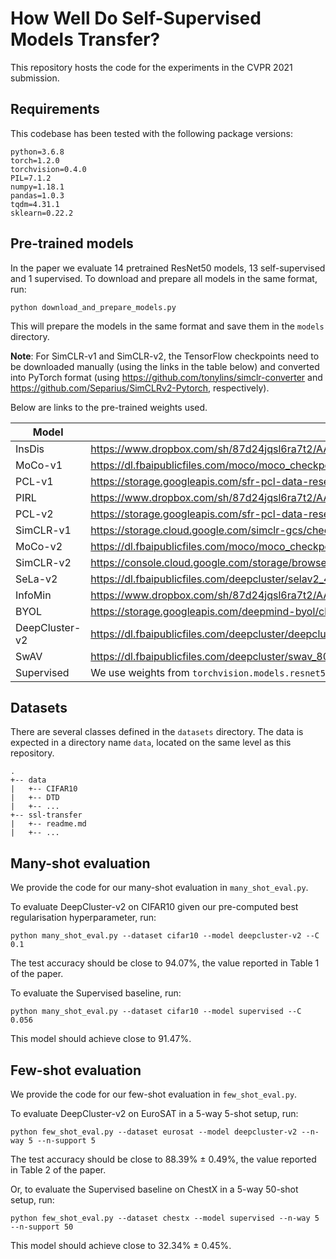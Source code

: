 # How Well Do Self-Supervised Models Transfer?
This repository hosts the code for the experiments in the CVPR 2021 submission.

## Requirements
This codebase has been tested with the following package versions:
```
python=3.6.8
torch=1.2.0
torchvision=0.4.0
PIL=7.1.2
numpy=1.18.1
pandas=1.0.3
tqdm=4.31.1
sklearn=0.22.2
```

## Pre-trained models
In the paper we evaluate 14 pretrained ResNet50 models, 13 self-supervised and 1 supervised.
To download and prepare all models in the same format, run:
```
python download_and_prepare_models.py
```
This will prepare the models in the same format and save them in the `models` directory.

**Note**: For SimCLR-v1 and SimCLR-v2, the TensorFlow checkpoints need to be downloaded manually (using the links in the table below) and converted into PyTorch format (using https://github.com/tonylins/simclr-converter and https://github.com/Separius/SimCLRv2-Pytorch, respectively).

Below are links to the pre-trained weights used.

| Model | URL |
|-------|-----|
| InsDis | https://www.dropbox.com/sh/87d24jqsl6ra7t2/AACcsSIt1_Njv7GsmsuzZ6Sta/InsDis.pth |
| MoCo-v1 | https://dl.fbaipublicfiles.com/moco/moco_checkpoints/moco_v1_200ep/moco_v1_200ep_pretrain.pth.tar |
| PCL-v1 | https://storage.googleapis.com/sfr-pcl-data-research/PCL_checkpoint/PCL_v1_epoch200.pth.tar |
| PIRL | https://www.dropbox.com/sh/87d24jqsl6ra7t2/AADN4jKnvTI0U5oT6hTmQZz8a/PIRL.pth |
| PCL-v2 | https://storage.googleapis.com/sfr-pcl-data-research/PCL_checkpoint/PCL_v2_epoch200.pth.tar |
| SimCLR-v1 | https://storage.cloud.google.com/simclr-gcs/checkpoints/ResNet50_1x.zip |
| MoCo-v2 | https://dl.fbaipublicfiles.com/moco/moco_checkpoints/moco_v2_800ep/moco_v2_800ep_pretrain.pth.tar |
| SimCLR-v2 | https://console.cloud.google.com/storage/browser/simclr-checkpoints/simclrv2/pretrained/r50_1x_sk0 |
| SeLa-v2 | https://dl.fbaipublicfiles.com/deepcluster/selav2_400ep_pretrain.pth.tar |
| InfoMin | https://www.dropbox.com/sh/87d24jqsl6ra7t2/AAAzMTynP3Qc8mIE4XWkgILUa/InfoMin_800.pth |
| BYOL | https://storage.googleapis.com/deepmind-byol/checkpoints/pretrain_res50x1.pkl |
| DeepCluster-v2 | https://dl.fbaipublicfiles.com/deepcluster/deepclusterv2_800ep_pretrain.pth.tar |
| SwAV | https://dl.fbaipublicfiles.com/deepcluster/swav_800ep_pretrain.pth.tar |
| Supervised | We use weights from `torchvision.models.resnet50(pretrained=True)` |

## Datasets
There are several classes defined in the `datasets` directory. The data is expected in a directory name `data`, located on the same level as this repository.
```
.
+-- data
|   +-- CIFAR10
|   +-- DTD
|   +-- ...
+-- ssl-transfer
|   +-- readme.md
|   +-- ...
```

## Many-shot evaluation
We provide the code for our many-shot evaluation in `many_shot_eval.py`.

To evaluate DeepCluster-v2 on CIFAR10 given our pre-computed best regularisation hyperparameter, run:
```
python many_shot_eval.py --dataset cifar10 --model deepcluster-v2 --C 0.1
```
The test accuracy should be close to 94.07%, the value reported in Table 1 of the paper.

To evaluate the Supervised baseline, run:
```
python many_shot_eval.py --dataset cifar10 --model supervised --C 0.056
```
This model should achieve close to 91.47%.

## Few-shot evaluation
We provide the code for our few-shot evaluation in `few_shot_eval.py`.

To evaluate DeepCluster-v2 on EuroSAT in a 5-way 5-shot setup, run:
```
python few_shot_eval.py --dataset eurosat --model deepcluster-v2 --n-way 5 --n-support 5
```
The test accuracy should be close to 88.39% ± 0.49%, the value reported in Table 2 of the paper.

Or, to evaluate the Supervised baseline on ChestX in a 5-way 50-shot setup, run:
```
python few_shot_eval.py --dataset chestx --model supervised --n-way 5 --n-support 50
```
This model should achieve close to 32.34% ± 0.45%.
